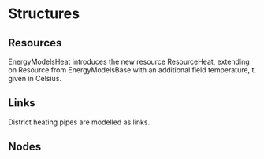 # Structures

## Resources
EnergyModelsHeat introduces the new resource ResourceHeat, extending on Resource from EnergyModelsBase with an additional field temperature, t, given in Celsius.

## Links
District heating pipes are modelled as links.

## Nodes